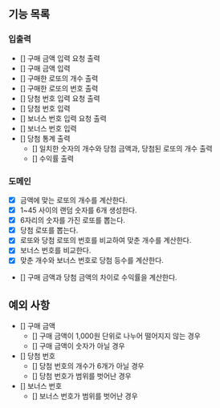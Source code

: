 ## 기능 목록
### 입출력
- [] 구매 금액 입력 요청 출력
- [] 구매 금액 입력
- [] 구매한 로또의 개수 출력
- [] 구매한 로또의 번호 출력
- [] 당첨 번호 입력 요청 출력
- [] 당첨 번호 입력
- [] 보너스 번호 입력 요청 출력
- [] 보너스 번호 입력
- [] 당첨 통계 출력
  - [] 일치한 숫자의 개수와 당첨 금액과, 당첨된 로또의 개수 출력
  - [] 수익률 출력
### 도메인
- [x] 금액에 맞는 로또의 개수를 계산한다.
- [x] 1~45 사이의 랜덤 숫자를 6개 생성한다.
- [x] 6자리의 숫자를 가진 로또를 뽑는다.
- [x] 당첨 로또를 뽑는다.
- [x] 로또와 당첨 로또의 번호를 비교하여 맞춘 개수를 계산한다.
- [x] 보너스 번호를 비교한다.
- [x] 맞춘 개수와 보너스 번호로 당첨 등수를 계산한다.
- [] 구매 금액과 당첨 금액의 차이로 수익률을 계산한다.
## 예외 사항
- [] 구매 금액
  - [] 구매 금액이 1,000원 단위로 나누어 떨어지지 않는 경우
  - [] 구매 금액이 숫자가 아닐 경우
- [] 당첨 번호
  - [] 당첨 번호의 개수가 6개가 아닐 경우
  - [] 당첨 번호가 범위를 벗어난 경우
- [] 보너스 번호
  - [] 보너스 번호가 범위를 벗어난 경우
